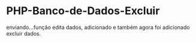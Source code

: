 # PHP-Banco-de-Dados-Excluir
enviando...função edita dados, adicionado e também agora foi adicionado excluir dados.
